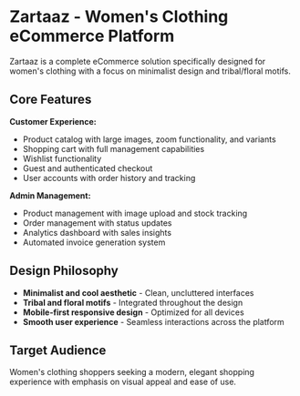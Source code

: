 # Zartaaz - Women's Clothing eCommerce Platform

Zartaaz is a complete eCommerce solution specifically designed for women's clothing with a focus on minimalist design and tribal/floral motifs.

## Core Features

**Customer Experience:**
- Product catalog with large images, zoom functionality, and variants
- Shopping cart with full management capabilities
- Wishlist functionality
- Guest and authenticated checkout
- User accounts with order history and tracking

**Admin Management:**
- Product management with image upload and stock tracking
- Order management with status updates
- Analytics dashboard with sales insights
- Automated invoice generation system

## Design Philosophy

- **Minimalist and cool aesthetic** - Clean, uncluttered interfaces
- **Tribal and floral motifs** - Integrated throughout the design
- **Mobile-first responsive design** - Optimized for all devices
- **Smooth user experience** - Seamless interactions across the platform

## Target Audience

Women's clothing shoppers seeking a modern, elegant shopping experience with emphasis on visual appeal and ease of use.